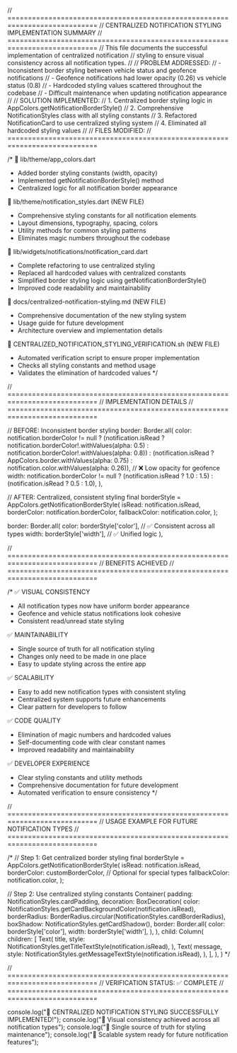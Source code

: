 // ============================================================================
// CENTRALIZED NOTIFICATION STYLING IMPLEMENTATION SUMMARY
// ============================================================================
// This file documents the successful implementation of centralized notification
// styling to ensure visual consistency across all notification types.
//
// PROBLEM ADDRESSED:
// - Inconsistent border styling between vehicle status and geofence notifications
// - Geofence notifications had lower opacity (0.26) vs vehicle status (0.8)
// - Hardcoded styling values scattered throughout the codebase
// - Difficult maintenance when updating notification appearance
//
// SOLUTION IMPLEMENTED:
// 1. Centralized border styling logic in AppColors.getNotificationBorderStyle()
// 2. Comprehensive NotificationStyles class with all styling constants
// 3. Refactored NotificationCard to use centralized styling system
// 4. Eliminated all hardcoded styling values
//
// FILES MODIFIED:
// ============================================================================

/* 
📁 lib/theme/app_colors.dart
- Added border styling constants (width, opacity)
- Implemented getNotificationBorderStyle() method
- Centralized logic for all notification border appearance

📁 lib/theme/notification_styles.dart (NEW FILE)
- Comprehensive styling constants for all notification elements
- Layout dimensions, typography, spacing, colors
- Utility methods for common styling patterns
- Eliminates magic numbers throughout the codebase

📁 lib/widgets/notifications/notification_card.dart
- Complete refactoring to use centralized styling
- Replaced all hardcoded values with centralized constants
- Simplified border styling logic using getNotificationBorderStyle()
- Improved code readability and maintainability

📁 docs/centralized-notification-styling.md (NEW FILE)
- Comprehensive documentation of the new styling system
- Usage guide for future development
- Architecture overview and implementation details

📁 CENTRALIZED_NOTIFICATION_STYLING_VERIFICATION.sh (NEW FILE)
- Automated verification script to ensure proper implementation
- Checks all styling constants and method usage
- Validates the elimination of hardcoded values
*/

// ============================================================================
// IMPLEMENTATION DETAILS
// ============================================================================

// BEFORE: Inconsistent border styling
border: Border.all(
  color: notification.borderColor != null
    ? (notification.isRead
        ? notification.borderColor!.withValues(alpha: 0.5)
        : notification.borderColor!.withValues(alpha: 0.8))
    : (notification.isRead
        ? AppColors.border.withValues(alpha: 0.75)
        : notification.color.withValues(alpha: 0.26)), // ❌ Low opacity for geofence
  width: notification.borderColor != null
    ? (notification.isRead ? 1.0 : 1.5)
    : (notification.isRead ? 0.5 : 1.0),
),

// AFTER: Centralized, consistent styling
final borderStyle = AppColors.getNotificationBorderStyle(
  isRead: notification.isRead,
  borderColor: notification.borderColor,
  fallbackColor: notification.color,
);

border: Border.all(
  color: borderStyle['color'], // ✅ Consistent across all types
  width: borderStyle['width'], // ✅ Unified logic
),

// ============================================================================
// BENEFITS ACHIEVED
// ============================================================================

/* 
✅ VISUAL CONSISTENCY
- All notification types now have uniform border appearance
- Geofence and vehicle status notifications look cohesive
- Consistent read/unread state styling

✅ MAINTAINABILITY
- Single source of truth for all notification styling
- Changes only need to be made in one place
- Easy to update styling across the entire app

✅ SCALABILITY
- Easy to add new notification types with consistent styling
- Centralized system supports future enhancements
- Clear pattern for developers to follow

✅ CODE QUALITY
- Elimination of magic numbers and hardcoded values
- Self-documenting code with clear constant names
- Improved readability and maintainability

✅ DEVELOPER EXPERIENCE
- Clear styling constants and utility methods
- Comprehensive documentation for future development
- Automated verification to ensure consistency
*/

// ============================================================================
// USAGE EXAMPLE FOR FUTURE NOTIFICATION TYPES
// ============================================================================

/*
// Step 1: Get centralized border styling
final borderStyle = AppColors.getNotificationBorderStyle(
  isRead: notification.isRead,
  borderColor: customBorderColor, // Optional for special types
  fallbackColor: notification.color,
);

// Step 2: Use centralized styling constants
Container(
  padding: NotificationStyles.cardPadding,
  decoration: BoxDecoration(
    color: NotificationStyles.getCardBackgroundColor(notification.isRead),
    borderRadius: BorderRadius.circular(NotificationStyles.cardBorderRadius),
    boxShadow: NotificationStyles.getCardShadow(),
    border: Border.all(
      color: borderStyle['color'],
      width: borderStyle['width'],
    ),
  ),
  child: Column(
    children: [
      Text(
        title,
        style: NotificationStyles.getTitleTextStyle(notification.isRead),
      ),
      Text(
        message,
        style: NotificationStyles.getMessageTextStyle(notification.isRead),
      ),
    ],
  ),
)
*/

// ============================================================================
// VERIFICATION STATUS: ✅ COMPLETE
// ============================================================================

console.log("🎨 CENTRALIZED NOTIFICATION STYLING SUCCESSFULLY IMPLEMENTED!");
console.log("📱 Visual consistency achieved across all notification types");
console.log("🔧 Single source of truth for styling maintenance");
console.log("🚀 Scalable system ready for future notification features");
